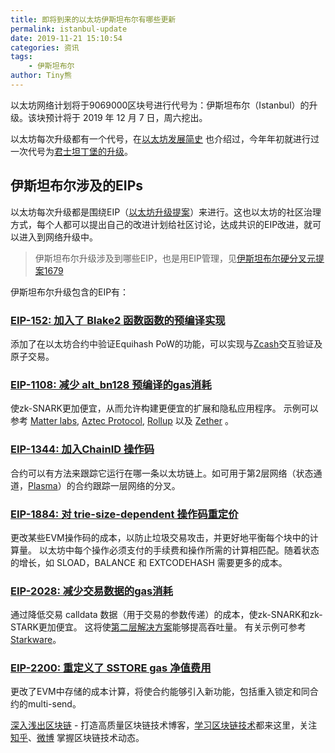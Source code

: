```yaml
---
title: 即将到来的以太坊伊斯坦布尔有哪些更新
permalink: istanbul-update
date: 2019-11-21 15:10:54
categories: 资讯
tags:
    - 伊斯坦布尔
author: Tiny熊
---
```


以太坊网络计划将于9069000区块号进行代号为：伊斯坦布尔（Istanbul）的升级。该块预计将于 2019 年 12 月 7 日，周六挖出。

<!--more-->

以太坊每次升级都有一个代号，在[以太坊发展简史](https://learnblockchain.cn/2019/06/15/eth-history1/) 也介绍过，今年年初就进行过一次代号为[君士坦丁堡的升级](https://learnblockchain.cn/2019/06/15/eth-history1/#大都会：君士坦丁堡（Constantinople）硬分叉-2019年2月28日)。

## 伊斯坦布尔涉及的EIPs

以太坊每次升级都是围绕EIP（[以太坊升级提案](https://learnblockchain.cn/docs/eips/)）来进行。这也以太坊的社区治理方式，每个人都可以提出自己的改进计划给社区讨论，达成共识的EIP改进，就可以进入到网络升级中。

> 伊斯坦布尔升级涉及到哪些EIP，也是用EIP管理，见[伊斯坦布尔硬分叉元提案1679](https://learnblockchain.cn/docs/eips/eip-1679.html)

伊斯坦布尔升级包含的EIP有：

### [EIP-152: 加入了 Blake2 函数函数的预编译实现](https://learnblockchain.cn/docs/eips/eip-152.html)

添加了在以太坊合约中验证Equihash PoW的功能，可以实现与[Zcash](https://z.cash/)交互验证及原子交易。

### [EIP-1108: 减少 alt_bn128 预编译的gas消耗](https://learnblockchain.cn/docs/eips/eip-1108.html)

使zk-SNARK更加便宜，从而允许构建更便宜的扩展和隐私应用程序。 示例可以参考 [Matter labs](https://matter-labs.io/), [Aztec Protocol](https://www.aztecprotocol.com/), [Rollup](https://github.com/barryWhiteHat/roll_up) 以及 [Zether](https://crypto.stanford.edu/~buenz/papers/zether.pdf) 。

### [EIP-1344: 加入ChainID 操作码](https://learnblockchain.cn/docs/eips/eip-1344.html)

合约可以有方法来跟踪它运行在哪一条以太坊链上。如可用于第2层网络（状态通道，[Plasma](https://plasma.group/)）的合约跟踪一层网络的分叉。

### [EIP-1884: 对 trie-size-dependent 操作码重定价](https://learnblockchain.cn/docs/eips/eip-1884.html)


更改某些EVM操作码的成本，以防止垃圾交易攻击，并更好地平衡每个块中的计算量。
以太坊中每个操作必须支付的手续费和操作所需的计算相匹配。随着状态的增长，如 SLOAD，BALANCE 和 EXTCODEHASH 需要更多的成本。

### [EIP-2028: 减少交易数据的gas消耗](https://learnblockchain.cn/docs/eips/eip-2028.html)


通过降低交易 calldata 数据（用于交易的参数传递）的成本，使zk-SNARK和zk-STARK更加便宜。 这将使[第二层解决方案](https://wiki.learnblockchain.cn/ethereum/layer-2.html)能够提高吞吐量。 有关示例可参考 [Starkware](https://starkware.co/)。


### [EIP-2200: 重定义了 SSTORE gas 净值费用](https://learnblockchain.cn/docs/eips/eip-2200.html)

更改了EVM中存储的成本计算，将使合约能够引入新功能，包括重入锁定和同合约的multi-send。


[深入浅出区块链](https://learnblockchain.cn/) - 打造高质量区块链技术博客，[学习区块链技术](https://learnblockchain.cn/2018/01/11/guide/)都来这里，关注[知乎](https://www.zhihu.com/people/xiong-li-bing/activities)、[微博](https://weibo.com/517623789) 掌握区块链技术动态。
